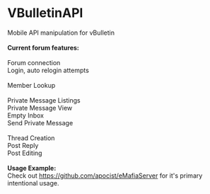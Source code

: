 VBulletinAPI
============

Mobile API manipulation for vBulletin<br>
<br>
<b>Current forum features:</b><br>
<br>
Forum connection<br>
Login, auto relogin attempts<br>
<br>
Member Lookup<br>
<br>
Private Message Listings<br>
Private Message View<br>
Empty Inbox<br>
Send Private Message<br>
<br>
Thread Creation<br>
Post Reply<br>
Post Editing<br>
<br>
<b>Usage Example:</b><br>
Check out https://github.com/apocist/eMafiaServer for it's primary intentional usage.<br>
